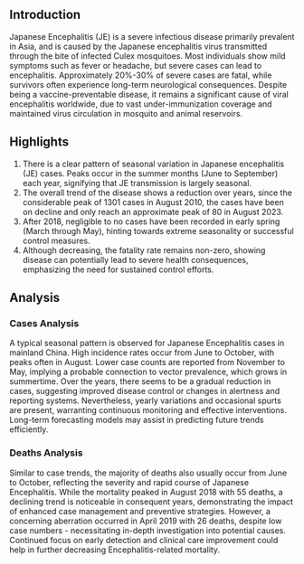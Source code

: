 ## Introduction

Japanese Encephalitis (JE) is a severe infectious disease primarily prevalent in Asia, and is caused by the Japanese encephalitis virus transmitted through the bite of infected Culex mosquitoes. Most individuals show mild symptoms such as fever or headache, but severe cases can lead to encephalitis. Approximately 20%-30% of severe cases are fatal, while survivors often experience long-term neurological consequences. Despite being a vaccine-preventable disease, it remains a significant cause of viral encephalitis worldwide, due to vast under-immunization coverage and maintained virus circulation in mosquito and animal reservoirs.
## Highlights

1. There is a clear pattern of seasonal variation in Japanese encephalitis (JE) cases. Peaks occur in the summer months (June to September) each year, signifying that JE transmission is largely seasonal. <br/>
2. The overall trend of the disease shows a reduction over years, since the considerable peak of 1301 cases in August 2010, the cases have been on decline and only reach an approximate peak of 80 in August 2023.<br/>
3. After 2018, negligible to no cases have been recorded in early spring (March through May), hinting towards extreme seasonality or successful control measures.<br/>
4. Although decreasing, the fatality rate remains non-zero, showing disease can potentially lead to severe health consequences, emphasizing the need for sustained control efforts.<br/>
## Analysis

### Cases Analysis
A typical seasonal pattern is observed for Japanese Encephalitis cases in mainland China. High incidence rates occur from June to October, with peaks often in August. Lower case counts are reported from November to May, implying a probable connection to vector prevalence, which grows in summertime. Over the years, there seems to be a gradual reduction in cases, suggesting improved disease control or changes in alertness and reporting systems. Nevertheless, yearly variations and occasional spurts are present, warranting continuous monitoring and effective interventions. Long-term forecasting models may assist in predicting future trends efficiently.

### Deaths Analysis
Similar to case trends, the majority of deaths also usually occur from June to October, reflecting the severity and rapid course of Japanese Encephalitis. While the mortality peaked in August 2018 with 55 deaths, a declining trend is noticeable in consequent years, demonstrating the impact of enhanced case management and preventive strategies. However, a concerning aberration occurred in April 2019 with 26 deaths, despite low case numbers - necessitating in-depth investigation into potential causes. Continued focus on early detection and clinical care improvement could help in further decreasing Encephalitis-related mortality.
